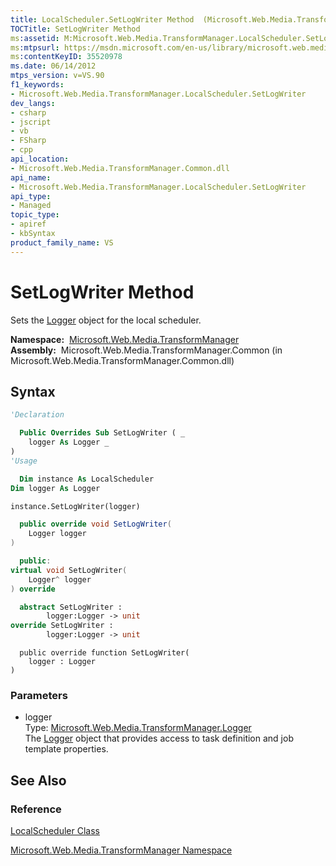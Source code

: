 ```yaml
---
title: LocalScheduler.SetLogWriter Method  (Microsoft.Web.Media.TransformManager)
TOCTitle: SetLogWriter Method
ms:assetid: M:Microsoft.Web.Media.TransformManager.LocalScheduler.SetLogWriter(Microsoft.Web.Media.TransformManager.Logger)
ms:mtpsurl: https://msdn.microsoft.com/en-us/library/microsoft.web.media.transformmanager.localscheduler.setlogwriter(v=VS.90)
ms:contentKeyID: 35520978
ms.date: 06/14/2012
mtps_version: v=VS.90
f1_keywords:
- Microsoft.Web.Media.TransformManager.LocalScheduler.SetLogWriter
dev_langs:
- csharp
- jscript
- vb
- FSharp
- cpp
api_location:
- Microsoft.Web.Media.TransformManager.Common.dll
api_name:
- Microsoft.Web.Media.TransformManager.LocalScheduler.SetLogWriter
api_type:
- Managed
topic_type:
- apiref
- kbSyntax
product_family_name: VS
---
```


# SetLogWriter Method

Sets the [Logger](logger-class-microsoft-web-media-transformmanager.md) object for the local scheduler.

**Namespace:**  [Microsoft.Web.Media.TransformManager](microsoft-web-media-transformmanager-namespace.md)  
**Assembly:**  Microsoft.Web.Media.TransformManager.Common (in Microsoft.Web.Media.TransformManager.Common.dll)

## Syntax

```vb
'Declaration

  Public Overrides Sub SetLogWriter ( _
    logger As Logger _
)
'Usage

  Dim instance As LocalScheduler
Dim logger As Logger

instance.SetLogWriter(logger)
```

```csharp
  public override void SetLogWriter(
    Logger logger
)
```

```cpp
  public:
virtual void SetLogWriter(
    Logger^ logger
) override
```

``` fsharp
  abstract SetLogWriter : 
        logger:Logger -> unit 
override SetLogWriter : 
        logger:Logger -> unit 
```

```jscript
  public override function SetLogWriter(
    logger : Logger
)
```

### Parameters

  - logger  
    Type: [Microsoft.Web.Media.TransformManager.Logger](logger-class-microsoft-web-media-transformmanager.md)  
    The [Logger](logger-class-microsoft-web-media-transformmanager.md) object that provides access to task definition and job template properties.  

## See Also

### Reference

[LocalScheduler Class](localscheduler-class-microsoft-web-media-transformmanager.md)

[Microsoft.Web.Media.TransformManager Namespace](microsoft-web-media-transformmanager-namespace.md)


